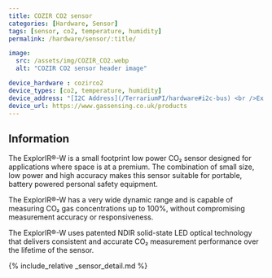 ```yaml
---
title: COZIR CO2 sensor
categories: [Hardware, Sensor]
tags: [sensor, co2, temperature, humidity]
permalink: /hardware/sensor/:title/

image:
  src: /assets/img/COZIR_CO2.webp
  alt: "COZIR CO2 sensor header image"

device_hardware : cozirco2
device_types: [co2, temperature, humidity]
device_address: "[I2C Address](/TerrariumPI/hardware#i2c-bus) <br />Ex: `0x3f`"
device_url: https://www.gassensing.co.uk/products
---
```


## Information
The ExplorIR®-W is a small footprint low power CO₂ sensor designed for applications where space is at a premium. The combination of small size, low power and high accuracy makes this sensor suitable for portable, battery powered personal safety equipment.

The ExplorIR®-W has a very wide dynamic range and is capable of measuring CO₂ gas concentrations up to 100%, without compromising measurement accuracy or responsiveness.

The ExplorIR®-W uses patented NDIR solid-state LED optical technology that delivers consistent and accurate CO₂ measurement performance over the lifetime of the sensor.

{% include_relative _sensor_detail.md %}